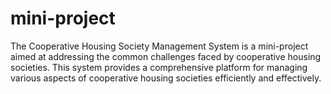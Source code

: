 # mini-project
The Cooperative Housing Society Management System is a mini-project aimed at addressing the common challenges faced by cooperative housing societies. This system provides a comprehensive platform for managing various aspects of cooperative housing societies efficiently and effectively.

